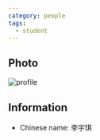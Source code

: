 ```yaml
---
category: people
tags:
  - student
---
```


## Photo

![profile](https://user-images.githubusercontent.com/116997215/198896698-7a4bf1f2-88f5-4b21-b0d9-7f38e8b2df09.jpg)

## Information

- Chinese name: 李宇琪
